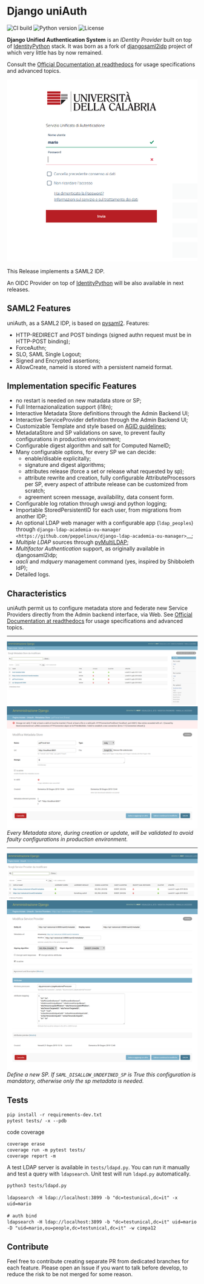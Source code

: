 # Django uniAuth

![CI build](https://travis-ci.org/UniversitaDellaCalabria/uniAuth.svg?branch=master)
![Python version](https://img.shields.io/badge/license-Apache%202-blue.svg)
![License](https://img.shields.io/badge/python-3.5%20%7C%203.6%20%7C%203.7-blue.svg)

**Django Unified Authentication System** is an *IDentity Provider* built on top of [IdentityPython](https://idpy.org) stack.
It was born as a fork of [djangosaml2idp](https://github.com/OTA-Insight/djangosaml2idp/) project of which very little has by now remained.

Consult the [Official Documentation at readthedocs](https://uniauth.readthedocs.io/en/latest/index.html) for usage specifications and advanced topics.

![Alt text](documentation/contents/login.png)

This Release implements a SAML2 IDP.

An OIDC Provider on top of [IdentityPython](https://idpy.org) will be also available in next releases.

## SAML2 Features

uniAuth, as a SAML2 IDP, is based on [pysaml2](https://github.com/IdentityPython/pysaml2). Features:

- HTTP-REDIRECT and POST bindings (signed authn request must be in HTTP-POST binding);
- ForceAuthn;
- SLO, SAML Single Logout;
- Signed and Encrypted assertions;
- AllowCreate, nameid is stored with a persistent nameid format.

## Implementation specific Features

- no restart is needed on new matadata store or SP;
- Full Internazionalization support (i18n);
- Interactive Metadata Store definitions through the Admin Backend UI;
- Interactive ServiceProvider definition through the Admin Backend UI;
- Customizable Template and style based on [AGID guidelines](https://www.agid.gov.it/it/argomenti/linee-guida-design-pa);
- MetadataStore and SP validations on save, to prevent faulty configurations in production environment;
- Configurable digest algorithm and salt for Computed NameID;
- Many configurable options, for every SP we can decide:
    - enable/disable explicitally;
    - signature and digest algorithms;
    - attributes release (force a set or release what requested by sp);
    - attribute rewrite and creation, fully configurable AttributeProcessors per SP, every aspect of attribute release can be customized from scratch;
    - agreement screen message, availability, data consent form.
- Configurable log rotation through uwsgi and python logging;
- Importable StoredPersistentID for each user, from migrations from another IDP;
- An optional LDAP web manager with a configurable app (`ldap_peoples`) through `django-ldap-academia-ou-manager <https://github.com/peppelinux/django-ldap-academia-ou-manager>`__;
- _Multiple LDAP_ sources through [pyMultiLDAP](https://github.com/peppelinux/pyMultiLDAP);
- _Multifactor Authentication_ support, as originally available in djangosaml2idp;
- _aacli_ and _mdquery_ management command (yes, inspired by Shibboleth IdP);
- Detailed logs.


## Characteristics

uniAuth permit us to configure metadata store and federate new Service Providers directly from the Admin backend interface, via Web.
See [Official Documentation at readthedocs](https://uniauth.readthedocs.io/en/latest/index.html) for usage specifications and advanced topics.

---

![Alt text](documentation/contents/md_search.png)
![Alt text](documentation/contents/mdstore.png)
*Every Metadata store, during creation or update, will be validated to avoid faulty configurations in production environment.*

---

![Alt text](documentation/contents/sp_search.png)
![Alt text](documentation/contents/sp.png)
*Define a new SP. If `SAML_DISALLOW_UNDEFINED_SP` is True this configuration is mandatory, otherwise only the sp metadata is needed.*

## Tests

````
pip install -r requirements-dev.txt
pytest tests/ -x --pdb
````

code coverage
````
coverage erase
coverage run -m pytest tests/
coverage report -m
````

A test LDAP server is available in `tests/ldapd.py`.
You can run it manually and test a query with `ldapsearch`.
Unit test will run `ldapd.py` automatically.

```
python3 tests/ldapd.py

ldapsearch -H ldap://localhost:3899 -b "dc=testunical,dc=it" -x uid=mario

# auth bind
ldapsearch -H ldap://localhost:3899 -b "dc=testunical,dc=it" uid=mario -D "uid=mario,ou=people,dc=testunical,dc=it" -w cimpa12
```

## Contribute

Feel free to contribute creating separate PR from dedicated branches for each feature.
Please open an Issue if you want to talk before develop, to reduce the risk to be not merged for some reason.
